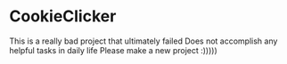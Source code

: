 # CookieClicker
This is a really bad project that ultimately failed
Does not accomplish any helpful tasks in daily life
Please make a new project :)))))
